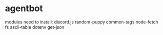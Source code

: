 # agentbot
modules need to install:
discord.js
random-puppy
common-tags
node-fetch
fs
ascii-table
dotenv
get-json
